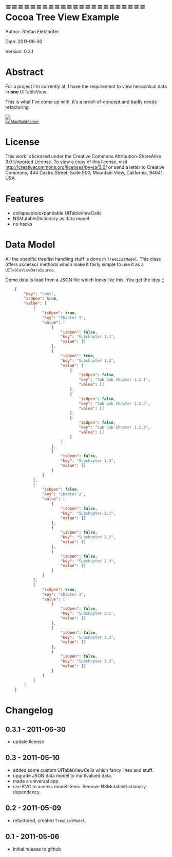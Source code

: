 =======================
Cocoa Tree View Example
=======================

Author:  Stefan Eletzhofer

Date:    2011-06-30

Version: 0.3.1


Abstract
========

For a project I'm currently at, I have the requirement to view heirachical
data in **one** UITableView.

This is what I've come up with, it's a proof-of-concept and badly needs
refactoring.

<!-- MacBuildServer Install Button -->
<div class="macbuildserver-block">
    <a class="macbuildserver-button" href="http://macbuildserver.com/project/github/build/?xcode_project=TreeList.xcodeproj&amp;target=TreeList&amp;repo_url=git%3A%2F%2Fgithub.com%2Fseletz%2FCocoaTreeViewExample.git&amp;build_conf=Release" target="_blank"><img src="http://com.macbuildserver.github.s3-website-us-east-1.amazonaws.com/button_up.png"/></a><br/><sup><a href="http://macbuildserver.com/github/opensource/" target="_blank">by MacBuildServer</a></sup>
</div>
<!-- MacBuildServer Install Button -->

License
=======

This work is licensed under the Creative Commons Attribution-ShareAlike 3.0
Unported License. To view a copy of this license, visit
http://creativecommons.org/licenses/by-sa/3.0/ or send a letter to Creative
Commons, 444 Castro Street, Suite 900, Mountain View, California, 94041,
USA.

Features
========

- collapsable/expandable UITableViewCells
- NSMutableDictionary as data model
- no hacks

Data Model
==========

All the specific tree/list handling stuff is done in `TreeListModel`.  This
class offers accessor methods which make it fairly simple to use it as a
`UITableViewDataSource`.

Demo data is load from a JSON file which looks like this.  You get the
idea ;)

```json
    {
        "key": "root", 
        "isOpen": true, 
        "value": [
            {
                "isOpen": true, 
                "key": "Chapter 1", 
                "value": [
                    {
                        "isOpen": false, 
                        "key": "Subchapter 1.1", 
                        "value": []
                    }, 
                    {
                        "isOpen": true, 
                        "key": "Subchapter 1.2", 
                        "value": [
                            {
                                "isOpen": false, 
                                "key": "Sub Sub Chapter 1.2.1", 
                                "value": []
                            }, 
                            {
                                "isOpen": false, 
                                "key": "Sub Sub Chapter 1.2.2", 
                                "value": []
                            }, 
                            {
                                "isOpen": false, 
                                "key": "Sub Sub Chapter 1.2.3", 
                                "value": []
                            }
                        ]
                    }, 
                    {
                        "isOpen": false, 
                        "key": "Subchapter 1.3", 
                        "value": []
                    }
                ]
            }, 
            {
                "isOpen": false, 
                "key": "Chapter 2", 
                "value": [
                    {
                        "isOpen": false, 
                        "key": "Subchapter 2.1", 
                        "value": []
                    }, 
                    {
                        "isOpen": false, 
                        "key": "Subchapter 2.2", 
                        "value": []
                    }, 
                    {
                        "isOpen": false, 
                        "key": "Subchapter 2.3", 
                        "value": []
                    }
                ]
            }, 
            {
                "isOpen": true, 
                "key": "Chapter 3", 
                "value": [
                    {
                        "isOpen": false, 
                        "key": "Subchapter 3.1", 
                        "value": []
                    }, 
                    {
                        "isOpen": false, 
                        "key": "Subchapter 3.2", 
                        "value": []
                    }, 
                    {
                        "isOpen": false, 
                        "key": "Subchapter 3.3", 
                        "value": []
                    }
                ]
            }
        ]
    }
```

Changelog
=========

0.3.1 - 2011-06-30
------------------

- update license

0.3 - 2011-05-10
----------------

- added some custom UITableViewCells which fancy lines and stuff.
- upgrade JSON data model to multivalued data.
- made a universal app.
- use KVC to access model items.  Remove NSMutableDictionary
  dependency.

0.2 - 2011-05-09
----------------

- refactored, created `TreeListModel`.

0.1 - 2011-05-06
----------------

- Initial release to github


